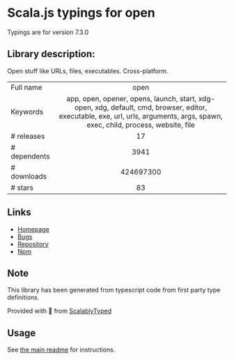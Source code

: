 
# Scala.js typings for open

Typings are for version 7.3.0

## Library description:
Open stuff like URLs, files, executables. Cross-platform.

|                    |                 |
| ------------------ | :-------------: |
| Full name          | open |
| Keywords           | app, open, opener, opens, launch, start, xdg-open, xdg, default, cmd, browser, editor, executable, exe, url, urls, arguments, args, spawn, exec, child, process, website, file |
| # releases         | 17 |
| # dependents       | 3941 |
| # downloads        | 424697300 |
| # stars            | 83 |

## Links
- [Homepage](https://github.com/sindresorhus/open#readme)
- [Bugs](https://github.com/sindresorhus/open/issues)
- [Repository](https://github.com/sindresorhus/open)
- [Npm](https://www.npmjs.com/package/open)
    


## Note
This library has been generated from typescript code from first party type definitions.

Provided with :purple_heart: from [ScalablyTyped](https://github.com/oyvindberg/ScalablyTyped)

## Usage
See [the main readme](../../readme.md) for instructions.


